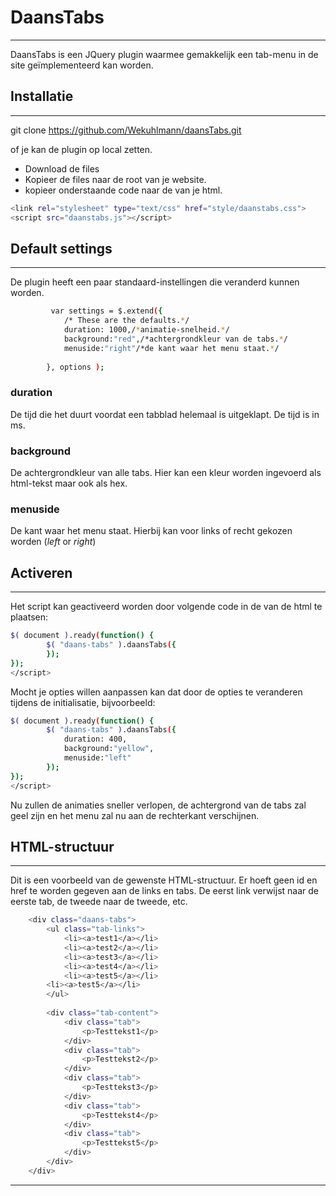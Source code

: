 ﻿# DaansTabs
---

DaansTabs is een JQuery plugin waarmee gemakkelijk een tab-menu in de site geïmplementeerd kan worden.

## Installatie
---

git clone https://github.com/Wekuhlmann/daansTabs.git

of je kan de plugin op local zetten.

  - Download de files
  - Kopieer de files naar de root van je website.
  - kopieer onderstaande code naar de <head> van je html.
```sh
<link rel="stylesheet" type="text/css" href="style/daanstabs.css">
<script src="daanstabs.js"></script>
```

## Default settings
---
De plugin heeft een paar standaard-instellingen die veranderd kunnen worden.
```sh
		 var settings = $.extend({
            /* These are the defaults.*/
            duration: 1000,/*animatie-snelheid.*/
			background:"red",/*achtergrondkleur van de tabs.*/
			menuside:"right"/*de kant waar het menu staat.*/
			
        }, options );
```

### duration
De tijd die het duurt voordat een tabblad helemaal is uitgeklapt. De tijd is in ms.

### background
De achtergrondkleur van alle tabs. Hier kan een kleur worden ingevoerd als html-tekst maar ook als hex.

### menuside
De kant waar het menu staat. Hierbij kan voor links of recht gekozen worden (_left_ or _right_)

## Activeren
---
Het script kan geactiveerd worden door volgende code in de <head> van de html te plaatsen:
```sh
$( document ).ready(function() {		
		$( "daans-tabs" ).daansTabs({
		});
});
</script>
```
Mocht je opties willen aanpassen kan dat door de opties te veranderen tijdens de initialisatie, bijvoorbeeld:
```sh
$( document ).ready(function() {		
		$( "daans-tabs" ).daansTabs({
		    duration: 400,
		    background:"yellow",
		    menuside:"left"
		});
});
</script>
```
Nu zullen de animaties sneller verlopen, de achtergrond van de tabs zal geel zijn en het menu zal nu aan de rechterkant verschijnen.
## HTML-structuur
---
Dit is een voorbeeld van de gewenste HTML-structuur. Er hoeft geen id en href te worden gegeven aan de links en tabs. De eerst link verwijst naar de eerste tab, de tweede naar de tweede, etc.
```sh
	<div class="daans-tabs">
        <ul class="tab-links">
            <li><a>test1</a></li>
            <li><a>test2</a></li>
            <li><a>test3</a></li>
            <li><a>test4</a></li>
            <li><a>test5</a></li>
		<li><a>test5</a></li>
        </ul>
    
        <div class="tab-content">
            <div class="tab">
                <p>Testtekst1</p>
            </div>
            <div class="tab">
                <p>Testtekst2</p>
            </div>
            <div class="tab">
                <p>Testtekst3</p>
            </div>   
            <div class="tab">
                <p>Testtekst4</p>
            </div>   
            <div class="tab">
                <p>Testtekst5</p>
            </div>           
        </div>
    </div>
```
---
